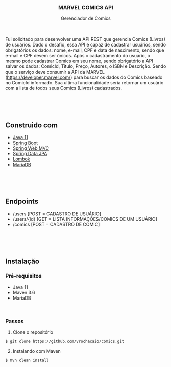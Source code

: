 </br>

### <p align=center>MARVEL COMICS API
<p align=center>Gerenciador de Comics

</br>
</br>
</br>

Fui solicitado para desenvolver uma API REST que gerencia Comics (Livros) de usuários. Dado o desafio, essa API é capaz de cadastrar usuários, sendo obrigatórios os dados: nome, e-mail, CPF e data de nascimento, sendo que e-mail e CPF devem ser únicos. Após o cadastramento do usuário, o mesmo pode cadastrar Comics em seu nome, sendo obrigatório a API salvar os dados: ComicId, Título, Preço, Autores, o ISBN e Descrição. Sendo que o serviço deve consumir a API da MARVEL (https://developer.marvel.com/) para buscar os dados do Comics baseado no ComicId informado. Sua ultima funcionalidade seria retornar um usuário com a lista de todos seus Comics (Livros) cadastrados.

</br>
</br>
</br>

## Construido com
* [Java 11]()
* [Spring Boot]()
* [Spring Web MVC]()
* [Spring Data JPA]()
* [Lombok]()
* [MariaDB]()

</br>
</br>
</br>

## Endpoints
* /users [POST = CADASTRO DE USUÁRIO]
* /users/{id} [GET = LISTA INFORMAÇÕES/COMICS DE UM USUÁRIO]
* /comics [POST = CADASTRO DE COMIC]

</br>
</br>
</br>

## Instalação

### Pré-requisitos
* Java 11
* Maven 3.6
* MariaDB

</br>

### Passos
1. Clone o repositório
```
$ git clone https://github.com/vrochacaio/comics.git
```
2. Instalando com Maven
```
$ mvn clean install
```
